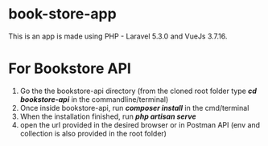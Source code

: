 # book-store-app
This is an app is made using PHP - Laravel 5.3.0 and VueJs 3.7.16.

# For Bookstore API
1) Go the the bookstore-api directory (from the cloned root folder type ___cd bookstore-api___ in the commandline/terminal)
2) Once inside bookstore-api, run ___composer install___ in the cmd/terminal
3) When the installation finished, run ___php artisan serve___
4) open the url provided in the desired browser or in Postman API (env and collection is also provided in the root folder)

